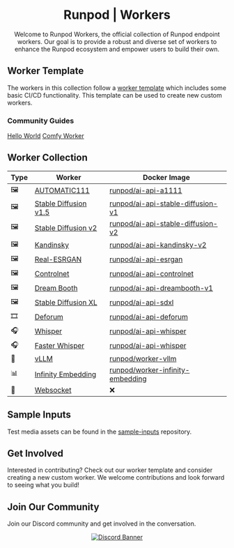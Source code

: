 <div align="center">
<h1>Runpod | Workers</h1>

Welcome to Runpod Workers, the official collection of Runpod endpoint workers. Our goal is to provide a robust and diverse set of workers to enhance the Runpod ecosystem and empower users to build their own.
</div>

## Worker Template

The workers in this collection follow a [worker template](https://github.com/runpod-workers/worker-template) which includes some basic CI/CD functionality. This template can be used to create new custom workers.

### Community Guides

[Hello World](https://github.com/blib-la/runpod-worker-helloworld)
[Comfy Worker](https://github.com/blib-la/runpod-worker-comfy)

## Worker Collection

| Type | Worker                                                                                | Docker Image                                                                                    |
|------|---------------------------------------------------------------------------------------|-------------------------------------------------------------------------------------------------|
| 🖼️   | [AUTOMATIC111](https://github.com/runpod-workers/worker-a1111)                        | [runpod/ai-api-a1111](https://hub.docker.com/r/runpod/ai-api-a1111)                             |
| 🖼️   | [Stable Diffusion v1.5](https://github.com/runpod-workers/worker-stable_diffusion_v1) | [runpod/ai-api-stable-diffusion-v1](https://hub.docker.com/r/runpod/ai-api-stable-diffusion-v1) |
| 🖼️   | [Stable Diffusion v2](https://github.com/runpod-workers/worker-stable_diffusion_v2)   | [runpod/ai-api-stable-diffusion-v2](https://hub.docker.com/r/runpod/ai-api-stable-diffusion-v2) |
| 🖼️   | [Kandinsky](https://github.com/runpod-workers/worker-kandinsky)                       | [runpod/ai-api-kandinsky-v2](https://hub.docker.com/r/runpod/ai-api-kandinsky-v2)               |
| 🖼️   | [Real-ESRGAN](https://github.com/runpod-workers/worker-esrgan)                        | [runpod/ai-api-esrgan](https://hub.docker.com/r/runpod/ai-api-esrgan)                           |
| 🖼️   | [Controlnet](https://github.com/runpod-workers/worker-controlnet)                     | [runpod/ai-api-controlnet](https://hub.docker.com/r/runpod/ai-api-controlnet)                   |
| 🖼️   | [Dream Booth](https://github.com/runpod-workers/worker-dreambooth)                    | [runpod/ai-api-dreambooth-v1](https://hub.docker.com/r/runpod/ai-api-dreambooth-v1)             |
| 🖼️   | [Stable Diffusion XL](https://github.com/runpod-workers/worker-sdxl)                  | [runpod/ai-api-sdxl](https://hub.docker.com/r/runpod/ai-api-sdxl)                               |
| 🎞️   | [Deforum](https://github.com/runpod-workers/worker-deforum)                           | [runpod/ai-api-deforum](https://hub.docker.com/r/runpod/ai-api-deforum)                         |
| 🎧   | [Whisper](https://github.com/runpod-workers/worker-whisper)                           | [runpod/ai-api-whisper](https://hub.docker.com/r/runpod/ai-api-whisper)                         |
| 🎧   | [Faster Whisper](https://github.com/runpod-workers/worker-faster_whisper)             | [runpod/ai-api-whisper](https://hub.docker.com/r/runpod/ai-api-faster-whisper)                  |
| 💬   | [vLLM](https://github.com/runpod-workers/worker-vllm)                                 | [runpod/worker-vllm](https://hub.docker.com/r/runpod/worker-vllm)                               |
| 📊   | [Infinity Embedding](https://github.com/runpod-workers/worker-infinity-embedding)     | [runpod/worker-infinity-embedding](https://hub.docker.com/r/runpod/worker-infinity-embedding)   |
| 🔄   | [Websocket](https://github.com/runpod-workers/worker-websocket)                       | :x:                                                                                             |

## Sample Inputs

Test media assets can be found in the [sample-inputs](https://github.com/runpod-workers/sample-inputs) repository.

## Get Involved

Interested in contributing? Check out our worker template and consider creating a new custom worker. We welcome contributions and look forward to seeing what you build!

## Join Our Community

Join our Discord community and get involved in the conversation.

<div align="center">

<a target="_blank" href="https://discord.gg/pJ3P2DbUUq">![Discord Banner](https://discordapp.com/api/guilds/912829806415085598/widget.png?style=banner2)</a>

</div>
